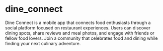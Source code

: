 # dine_connect
Dine Connect is a mobile app that connects food enthusiasts through a social platform focused on restaurant experiences. Users can discover dining spots, share reviews and meal photos, and engage with friends or fellow food lovers. Join a community that celebrates food and dining while finding your next culinary adventure.
